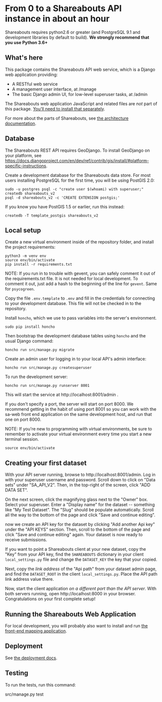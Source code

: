 From 0 to a Shareabouts API instance in about an hour
======================================
Shareabouts requires python2.6 or greater (and PostgreSQL 9.1 and development libraries by default to build). **We strongly recommend that you use Python 3.6+**


What's here
------------

This package contains the Shareabouts API web service,
which is a Django web application providing:

* A RESTful web service
* A management user interface, at /manage
* The basic Django admin UI, for low-level superuser tasks, at /admin

The Shareabouts web application JavaScript and related files are
*not* part of this package. [You'll need to install that separately](https://github.com/openplans/shareabouts/).

For more about the parts of Shareabouts,
see [the architecture documentation](ARCHITECTURE.md).


Database
--------

The Shareabouts REST API requires GeoDjango.  To install GeoDjango on your
platform, see https://docs.djangoproject.com/en/dev/ref/contrib/gis/install/#platform-specific-instructions.

Create a development database for the Shareabouts data store. For most users installing PostgreSQL for the first time, you will be using PostGIS 2.0:

    sudo -u postgres psql -c "create user $(whoami) with superuser;"
    createdb shareabouts_v2
    psql -d shareabouts_v2 -c 'CREATE EXTENSION postgis;'

If you know you have PostGIS 1.5 or earlier, run this instead:

    createdb -T template_postgis shareabouts_v2


Local setup
------------

Create a new virtual environment inside of the repository folder, and install
the project requirements:

    python3 -m venv env
    source env/bin/activate
    pip install -r requirements.txt

NOTE: If you run in to trouble with gevent, you can safely comment it out of
the requirements.txt file.  It is not needed for local development.  To comment
it out, just add a hash to the beginning of the line for `gevent`. Same for `psycogreen`.

Copy the file
`.env.template` to `.env` and fill in the
credentials for connecting to your development database.  This file will not be
checked in to the repository.

Install `honcho`, which we use to pass variables into the server's environment.

    sudo pip install honcho

Then bootstrap the development database tables using `honcho` and the usual Django command:

    honcho run src/manage.py migrate

Create an admin user for logging in to your local API's admin interface:

    honcho run src/manage.py createsuperuser

To run the development server:

    honcho run src/manage.py runserver 8001

This will start the service at http://localhost:8001/admin .

If you don't specify a port, the server will start on port 8000.
We recommend getting in the habit of using port 8001 so you can
work with the sa-web front end application on the same development
host, and run that one on port 8000.

NOTE: If you're new to programming with virtual environments, be sure to
remember to activate your virtual environment every time you start a new
terminal session.

    source env/bin/activate


Creating your first dataset
---------------------------

With your API server running, browse to http://localhost:8001/admin. Log in with your superuser username and password. Scroll down to click on "Data sets" under "SA_API_V2". Then, in the top-right of the screen, click "ADD DATA SET".

On the next screen, click the magnifying glass next to the "Owner" box. Select your superuser. Enter a "Display name" for the dataset -- something like "My Test Dataset". The "Slug" should be populate automatically. Scroll all the way to the bottom of the page and click "Save and continue editing".

now we create an API key for the dataset by clicking "Add another Api key" under the "API KEYS" section. Then, scroll to the bottom of the page and click "Save and continue editing" again. Your dataset is now ready to receive submissions.

If you want to point a Shareabouts client at your new dataset, copy the "Key" from your API key, find the `SHAREABOUTS` dictionary in your client `local_settings.py` file and change the `DATASET_KEY` the key that your copied.

Next, copy the _link address_ of the "Api path" from your dataset admin page, and find the `DATASET_ROOT` in the client `local_settings.py`. Place the API path link address value there.

Now, start the client application _on a different port than the API server_. With both servers running, open http://localhost:8000 in your browser. Congratulations on your first complete setup!


Running the Shareabouts Web Application
-----------------------------------------

For local development, you will probably also want to install and run [the
front-end mapping application](https://github.com/openplans/shareabouts/).


Deployment
-------------

See [the deployment docs](DEPLOY.md).


Testing
--------

To run the tests, run this command:

  src/manage.py test

